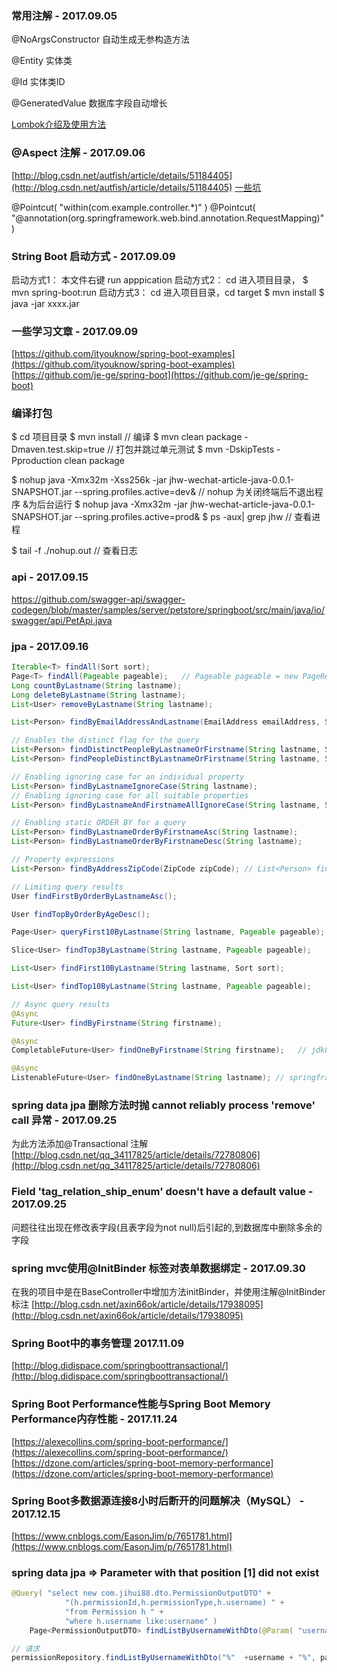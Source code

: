 ### 常用注解 - 2017.09.05

@NoArgsConstructor 自动生成无参构造方法

@Entity  实体类

@Id  实体类ID

@GeneratedValue 数据库字段自动增长

[Lombok介绍及使用方法](http://www.cnblogs.com/holten/p/5729226.html)


### @Aspect 注解 - 2017.09.06
[http://blog.csdn.net/autfish/article/details/51184405](http://blog.csdn.net/autfish/article/details/51184405)
[一些坑](http://www.jianshu.com/p/def4c497571c)

@Pointcut( "within(com.example.controller.*)" )
@Pointcut( "@annotation(org.springframework.web.bind.annotation.RequestMapping)" )

### String Boot 启动方式 - 2017.09.09

启动方式1： 本文件右键 run apppication
启动方式2： cd 进入项目目录， $ mvn spring-boot:run
启动方式3： cd 进入项目目录，cd target $ mvn install $ java -jar xxxx.jar

### 一些学习文章 - 2017.09.09
[https://github.com/ityouknow/spring-boot-examples](https://github.com/ityouknow/spring-boot-examples)
[https://github.com/je-ge/spring-boot](https://github.com/je-ge/spring-boot)

### 编译打包
$ cd 项目目录
$ mvn install  // 编译
$ mvn clean package -Dmaven.test.skip=true // 打包并跳过单元测试
$ mvn -DskipTests -Pproduction clean package

$ nohup java -Xmx32m -Xss256k -jar jhw-wechat-article-java-0.0.1-SNAPSHOT.jar --spring.profiles.active=dev&    // nohup 为关闭终端后不退出程序 &为后台运行
$ nohup java -Xmx32m -jar jhw-wechat-article-java-0.0.1-SNAPSHOT.jar --spring.profiles.active=prod&
$ ps -aux| grep jhw   // 查看进程

$ tail -f ./nohup.out  // 查看日志


### api  - 2017.09.15
https://github.com/swagger-api/swagger-codegen/blob/master/samples/server/petstore/springboot/src/main/java/io/swagger/api/PetApi.java

### jpa - 2017.09.16
```java
Iterable<T> findAll(Sort sort);
Page<T> findAll(Pageable pageable);   // Pageable pageable = new PageRequest(1, 20);
Long countByLastname(String lastname);
Long deleteByLastname(String lastname);
List<User> removeByLastname(String lastname);

List<Person> findByEmailAddressAndLastname(EmailAddress emailAddress, String lastname);

// Enables the distinct flag for the query
List<Person> findDistinctPeopleByLastnameOrFirstname(String lastname, String firstname);
List<Person> findPeopleDistinctByLastnameOrFirstname(String lastname, String firstname);

// Enabling ignoring case for an individual property
List<Person> findByLastnameIgnoreCase(String lastname);
// Enabling ignoring case for all suitable properties
List<Person> findByLastnameAndFirstnameAllIgnoreCase(String lastname, String firstname);

// Enabling static ORDER BY for a query
List<Person> findByLastnameOrderByFirstnameAsc(String lastname);
List<Person> findByLastnameOrderByFirstnameDesc(String lastname);

// Property expressions
List<Person> findByAddressZipCode(ZipCode zipCode); // List<Person> findByAddressZipCode(ZipCode zipCode);

// Limiting query results
User findFirstByOrderByLastnameAsc();

User findTopByOrderByAgeDesc();

Page<User> queryFirst10ByLastname(String lastname, Pageable pageable);

Slice<User> findTop3ByLastname(String lastname, Pageable pageable);

List<User> findFirst10ByLastname(String lastname, Sort sort);

List<User> findTop10ByLastname(String lastname, Pageable pageable);

// Async query results
@Async
Future<User> findByFirstname(String firstname);

@Async
CompletableFuture<User> findOneByFirstname(String firstname);   // jdk8

@Async
ListenableFuture<User> findOneByLastname(String lastname); // springframework

```

### spring data jpa 删除方法时抛 cannot reliably process 'remove' call 异常 - 2017.09.25

为此方法添加@Transactional 注解
[http://blog.csdn.net/qq_34117825/article/details/72780806](http://blog.csdn.net/qq_34117825/article/details/72780806)

### Field 'tag_relation_ship_enum' doesn't have a default value - 2017.09.25
问题往往出现在修改表字段(且表字段为not null)后引起的,到数据库中删除多余的字段

### spring mvc使用@InitBinder 标签对表单数据绑定 - 2017.09.30
在我的项目中是在BaseController中增加方法initBinder，并使用注解@InitBinder标注
[http://blog.csdn.net/axin66ok/article/details/17938095](http://blog.csdn.net/axin66ok/article/details/17938095)

### Spring Boot中的事务管理 2017.11.09
[http://blog.didispace.com/springboottransactional/](http://blog.didispace.com/springboottransactional/)

### Spring Boot Performance性能与Spring Boot Memory Performance内存性能 - 2017.11.24
[https://alexecollins.com/spring-boot-performance/](https://alexecollins.com/spring-boot-performance/)
[https://dzone.com/articles/spring-boot-memory-performance](https://dzone.com/articles/spring-boot-memory-performance)

### Spring Boot多数据源连接8小时后断开的问题解决（MySQL） - 2017.12.15
[https://www.cnblogs.com/EasonJim/p/7651781.html](https://www.cnblogs.com/EasonJim/p/7651781.html)

### spring data jpa => Parameter with that position [1] did not exist

```java
@Query( "select new com.jihui88.dto.PermissionOutputDTO" +
            "(h.permissionId,h.permissionType,h.username) " +
            "from Permission h " +
            "where h.username like:username" )
    Page<PermissionOutputDTO> findListByUsernameWithDto(@Param( "username" ) String username, Pageable pageable);

// 请求
permissionRepository.findListByUsernameWithDto("%"  +username + "%", pageable);
```